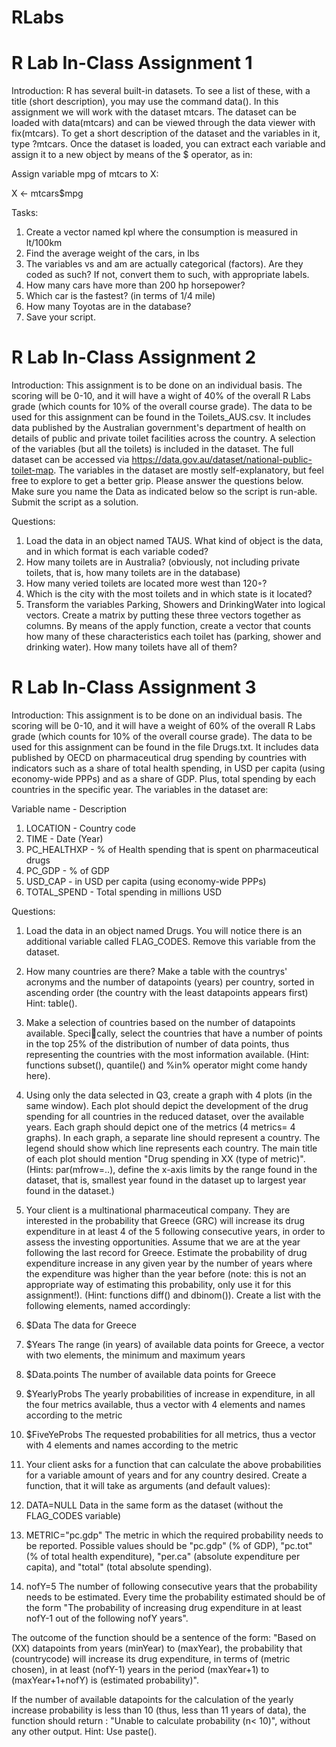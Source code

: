 # RLabs

# R Lab In-Class Assignment 1

Introduction:
R has several built-in datasets. To see a list of these, with a title (short description), you may use the command data().
In this assignment we will work with the dataset mtcars. The dataset can be loaded with data(mtcars) and can be viewed through the data viewer with fix(mtcars).
To get a short description of the dataset and the variables in it, type ?mtcars. Once the dataset is loaded, you can extract each variable and assign it to a new object by means of the $ operator, as in:

Assign variable mpg of mtcars to X:

X <- mtcars$mpg

Tasks: 
1. Create a vector named kpl where the consumption is measured in lt/100km
2. Find the average weight of the cars, in lbs
3. The variables vs and am are actually categorical (factors). Are they coded as such? If not, convert them to such, with appropriate labels.
4. How many cars have more than 200 hp horsepower?
5. Which car is the fastest? (in terms of 1/4 mile)
6. How many Toyotas are in the database?
7. Save your script.

# R Lab In-Class Assignment 2

Introduction:
This assignment is to be done on an individual basis. The scoring will be 0-10, and it will have a wight of 40% of the overall R Labs grade (which counts for 10% of the overall course grade). The data to be used for this assignment can be found in the Toilets_AUS.csv. It includes data published by the Australian government's department of health on details of public and private toilet facilities across the country. A selection of the variables (but all the toilets) is included in the dataset. The full dataset can be accessed via https://data.gov.au/dataset/national-public-toilet-map. The variables in the dataset are mostly self-explanatory, but feel free to explore to get a better grip. Please answer the questions below. Make sure you name the Data as indicated below so the script is run-able. Submit the script as a solution. 

Questions:
1. Load the data in an object named TAUS. What kind of object is the data, and in which format is each variable coded? 
2. How many toilets are in Australia? (obviously, not including private toilets, that is, how many toilets
are in the database)
3. How many veried toilets are located more west than 120◦?
4. Which is the city with the most toilets and in which state is it located?
5. Transform the variables Parking, Showers and DrinkingWater into logical vectors. Create a matrix by putting these three vectors together as columns. By means of the apply function, create a vector that counts how many of these characteristics each toilet has (parking, shower and drinking water). How many toilets have all of them?

# R Lab In-Class Assignment 3

Introduction:
This assignment is to be done on an individual basis. The scoring will be 0-10, and it will have a weight of 60% of the overall R Labs grade (which counts for 10% of the overall course grade). The data to be used for this assignment can be found in the file Drugs.txt. It includes data published by OECD on pharmaceutical drug spending by countries with indicators such as a share of total health spending, in USD per capita (using economy-wide PPPs) and as a share of GDP. Plus, total spending by
each countries in the specific year. The variables in the dataset are:

Variable name - Description

1. LOCATION - Country code
2. TIME - Date (Year)
3. PC_HEALTHXP - % of Health spending that is spent on pharmaceutical drugs
4. PC_GDP - % of GDP
5. USD_CAP - in USD per capita (using economy-wide PPPs)
6. TOTAL_SPEND - Total spending in millions USD

Questions:
1. Load the data in an object named Drugs. You will notice there is an additional variable called FLAG_CODES. Remove this variable from the dataset.
2. How many countries are there? Make a table with the countrys' acronyms and the number of datapoints (years) per country, sorted in ascending order (the country with the least datapoints appears first) Hint: table().
3. Make a selection of countries based on the number of datapoints available. Specically, select the countries that have a number of points in the top 25% of the distribution of number of data points, thus representing the countries with the most information available. (Hint: functions subset(), quantile() and %in% operator might come handy here). 
4. Using only the data selected in Q3, create a graph with 4 plots (in the same window). Each plot should depict the development of the drug spending for all countries in the reduced dataset, over the available years. Each graph should depict one of the metrics (4 metrics= 4 graphs). In each graph, a separate line should represent a country. The legend should show which line represents each country. The main title of each plot should mention "Drug spending in XX (type of metric)".
(Hints: par(mfrow=..), define the x-axis limits by the range found in the dataset, that is, smallest year found in the dataset up to largest year found in the dataset.)
5. Your client is a multinational pharmaceutical company. They are interested in the probability that Greece (GRC) will increase its drug expenditure in at least 4 of the 5 following consecutive years, in order to assess the investing opportunities. Assume that we are at the year following the last record for Greece. Estimate the probability of drug expenditure increase in any given year by the number of years where the expenditure was higher than the year before (note: this is not an appropriate way of estimating this probability, only use it for this assignment!). (Hint: functions diff() and
dbinom()). Create a list with the following elements, named accordingly:

  1. $Data The data for Greece
  2. $Years The range (in years) of available data points for Greece, a vector with two elements, the minimum and maximum years
  3. $Data.points The number of available data points for Greece
  4. $YearlyProbs The yearly probabilities of increase in expenditure, in all the four metrics available, thus a vector with 4 elements and names according to the metric
  5. $FiveYeProbs The requested probabilities for all metrics, thus a vector with 4 elements and names according to the metric

6. Your client asks for a function that can calculate the above probabilities for a variable amount of years and for any country desired. Create a function, that it will take as arguments (and default values):

  1. DATA=NULL Data in the same form as the dataset (without the FLAG_CODES variable)
  2. METRIC="pc.gdp" The metric in which the required probability needs to be reported. Possible values should be "pc.gdp" (% of GDP), "pc.tot" (% of total health expenditure), "per.ca" (absolute expenditure per capita), and "total" (total absolute spending).
  3. nofY=5 The number of following consecutive years that the probability needs to be estimated. Every time the probability estimated should be of the form "The probability of increasing drug expenditure in at least nofY-1 out of the following nofY years". 

The outcome of the function should be a sentence of the form: "Based on (XX) datapoints from years (minYear) to (maxYear),    the probability that (countrycode) will increase its drug expenditure, in terms of (metric chosen), in at least (nofY-1) years in the period (maxYear+1) to (maxYear+1+nofY) is (estimated probability)".

If the number of available datapoints for the calculation of the yearly increase probability is less than 10 (thus, less than 11 years of data), the function should return : "Unable to calculate probability (n< 10)", without any other output. Hint: Use paste().
